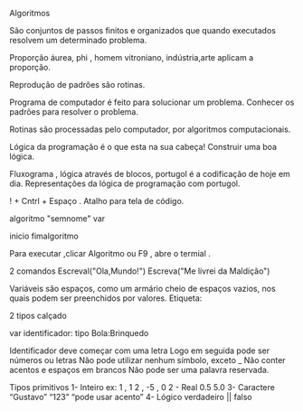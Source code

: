 Algoritmos 

São conjuntos de passos finitos e organizados que quando executados resolvem um determinado problema.

Proporção áurea, phi , homem vitroniano, indústria,arte aplicam a proporção. 

Reprodução de padrões são rotinas.

Programa de computador é feito para solucionar um problema.
Conhecer os padrões para resolver o problema.

Rotinas são processadas pelo computador, por algoritmos computacionais.

Lógica da programação é o que esta na sua cabeça! Construir uma boa lógica. 

Fluxograma , lógica através de blocos, portugol é a codificação de hoje em dia.
Representações da lógica de programação com portugol.

! + Cntrl + Espaço   . Atalho para tela de código.

algoritmo "semnome"
var

inicio
fimalgoritmo

Para executar ,clicar Algoritmo ou F9 , abre o termial .

2 comandos 
   Escreval("Ola,Mundo!")
   Escreva("Me livrei da Maldição")

Variáveis são espaços, como um armário cheio de espaços vazios, nos quais podem ser preenchidos por valores.
Etiqueta:

2 tipos calçado

var
identificador: tipo            Bola:Brinquedo 



Identificador deve começar com uma letra
Logo em seguida pode ser números ou letras
Não pode utilizar nenhum símbolo, exceto _
Não conter acentos e espaços em brancos
Não pode ser uma palavra reservada.


Tipos primitivos 
1- Inteiro       ex: 1   ,   1 2     , -5 ,    0
2 - Real    0.5    5.0 
3- Caractere   “Gustavo” “123” “pode usar acento”
4- Lógico      verdadeiro || falso

